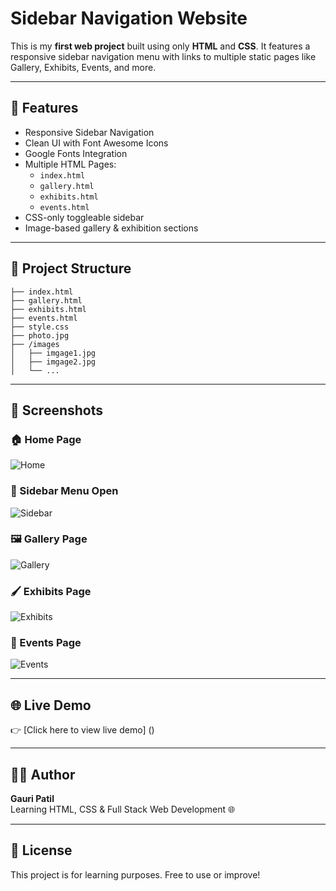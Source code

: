 # Sidebar Navigation Website

This is my **first web project** built using only **HTML** and **CSS**. It features a responsive sidebar navigation menu with links to multiple static pages like Gallery, Exhibits, Events, and more.

---

## 🚀 Features

- Responsive Sidebar Navigation
- Clean UI with Font Awesome Icons
- Google Fonts Integration
- Multiple HTML Pages:
  - `index.html`
  - `gallery.html`
  - `exhibits.html`
  - `events.html`
- CSS-only toggleable sidebar
- Image-based gallery & exhibition sections

---

## 📂 Project Structure

```
├── index.html
├── gallery.html
├── exhibits.html
├── events.html
├── style.css
├── photo.jpg
├── /images
│   ├── imgage1.jpg
│   ├── imgage2.jpg
│   └── ...
```
---

## 📸 Screenshots

### 🏠 Home Page
![Home](home1.png)

### 📂 Sidebar Menu Open
![Sidebar](home2.png)

### 🖼️ Gallery Page
![Gallery](gallery.png)

### 🖌️ Exhibits Page
![Exhibits](exibits.png)

### 📅 Events Page
![Events](events.png)

---

## 🌐 Live Demo 

👉 [Click here to view live demo] ()

---

## 🙋‍♀️ Author

**Gauri Patil**  
Learning HTML, CSS & Full Stack Web Development 🌐

---

## 📄 License

This project is for learning purposes. Free to use or improve!
